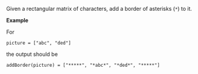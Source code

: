 Given a rectangular matrix of characters, add a border of asterisks (`*`) to it.

**Example**

For

`picture = ["abc", "ded"]`

the output should be

`addBorder(picture) = ["*****",
                       "*abc*",
                       "*ded*",
                       "*****"]`